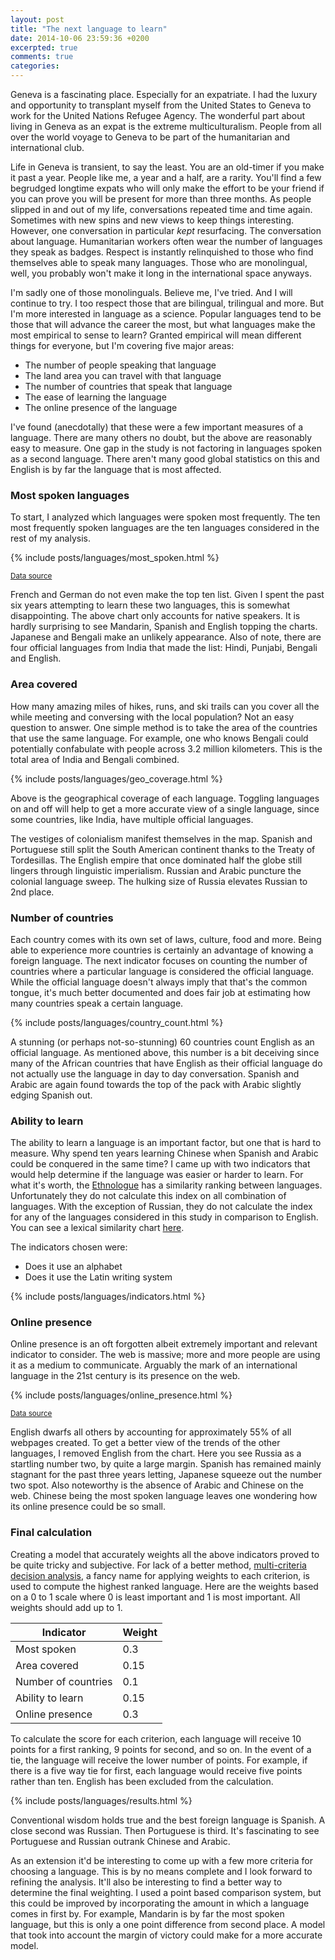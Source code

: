 ```yaml
---
layout: post
title: "The next language to learn"
date: 2014-10-06 23:59:36 +0200
excerpted: true
comments: true
categories:
---
```


Geneva is a fascinating place. Especially for an expatriate. I had the luxury and opportunity to transplant myself from the United States to Geneva to work for the United Nations Refugee Agency. The wonderful part about living in Geneva as an expat is the extreme multiculturalism. People from all over the world voyage to Geneva to be part of the humanitarian and international club.

<!-- more -->

Life in Geneva is transient, to say the least. You are an old-timer if you make it past a year. People like me, a year and a half, are a rarity. You'll find a few begrudged longtime expats who will only make the effort to be your friend if you can prove you will be present for more than three months. As people slipped in and out of my life, conversations repeated time and time again. Sometimes with new spins and new views to keep things interesting. However, one conversation in particular *kept* resurfacing. The conversation about language. Humanitarian workers often wear the number of languages they speak as badges. Respect is instantly relinquished to those who find themselves able to speak many languages. Those who are monolingual, well, you probably won't make it long in the international space anyways.

I'm sadly one of those monolinguals. Believe me, I've tried. And I will continue to try. I too respect those that are bilingual, trilingual and more. But I'm more interested in language as a science. Popular languages tend to be those that will advance the career the most, but what languages make the most empirical to sense to learn? Granted empirical will mean different things for everyone, but I'm covering five major areas:

* The number of people speaking that language
* The land area you can travel with that language
* The number of countries that speak that language
* The ease of learning the language
* The online presence of the language

I've found (anecdotally) that these were a few important measures of a language. There are many others no doubt, but the above are reasonably easy to measure. One gap in the study is not factoring in languages spoken as a second language. There aren't many good global statistics on this and English is by far the language that is most affected.

### Most spoken languages

To start, I analyzed which languages were spoken most frequently. The ten most frequently spoken languages are the ten languages considered in the rest of my analysis.

{% include posts/languages/most_spoken.html %}

<small>[Data source](http://en.wikipedia.org/wiki/List_of_languages_by_number_of_native_speakers)</small>

French and German do not even make the top ten list. Given I spent the past six years attempting to learn these two languages, this is somewhat disappointing. The above chart only accounts for native speakers. It is hardly surprising to see Mandarin, Spanish and English topping the charts. Japanese and Bengali make an unlikely appearance. Also of note, there are four official languages from India that made the list: Hindi, Punjabi, Bengali and English.

### Area covered

How many amazing miles of hikes, runs, and ski trails can you cover all the while meeting and conversing with the local population? Not an easy question to answer. One simple method is to take the area of the countries that use the same language. For example, one who knows Bengali could potentially confabulate with people across 3.2 million kilometers. This is the total area of India and Bengali combined.

{% include posts/languages/geo_coverage.html %}

Above is the geographical coverage of each language. Toggling languages on and off will help to get a more accurate view of a single language, since some countries, like India, have multiple official languages.

The vestiges of colonialism manifest themselves in the map. Spanish and Portuguese still split the South American continent thanks to the Treaty of Tordesillas. The English empire that once dominated half the globe still lingers through linguistic imperialism. Russian and Arabic puncture the colonial language sweep. The hulking size of Russia elevates Russian to 2nd place.

### Number of countries

Each country comes with its own set of laws, culture, food and more. Being able to experience more countries is certainly an advantage of knowing a foreign language. The next indicator focuses on counting the number of countries where a particular language is considered the official language. While the official language doesn't always imply that that's the common tongue, it's much better documented and does fair job at estimating how many countries speak a certain language.


{% include posts/languages/country_count.html %}

A stunning (or perhaps not-so-stunning) 60 countries count English as an official language. As mentioned above, this number is a bit deceiving since many of the African countries that have English as their official language do not actually use the language in day to day conversation. Spanish and Arabic are again found towards the top of the pack with Arabic slightly edging Spanish out.

### Ability to learn

The ability to learn a language is an important factor, but one that is hard to measure. Why spend ten years learning Chinese when Spanish and Arabic could be conquered in the same time? I came up with two indicators that would help determine if the language was easier or harder to learn. For what it's worth, the [Ethnologue](http://www.ethnologue.com/) has a similarity ranking between languages. Unfortunately they do not calculate this index on all combination of languages. With the exception of Russian, they do not calculate the index for any of the languages considered in this study in comparison to English. You can see a lexical similarity chart [here](http://en.wikipedia.org/wiki/Lexical_similarity).

The indicators chosen were:

* Does it use an alphabet
* Does it use the Latin writing system

{% include posts/languages/indicators.html %}

### Online presence

Online presence is an oft forgotten albeit extremely important and relevant indicator to consider. The web is massive; more and more people are using it as a medium to communicate. Arguably the mark of an international language in the 21st century is its presence on the web.

{% include posts/languages/online_presence.html %}

<small>[Data source](http://en.wikipedia.org/wiki/Languages_used_on_the_Internet)</small>

English dwarfs all others by accounting for approximately 55% of all webpages created. To get a better view of the trends of the other languages, I removed English from the chart. Here you see Russia as a startling number two, by quite a large margin. Spanish has remained mainly stagnant for the past three years letting, Japanese squeeze out the number two spot. Also noteworthy is the absence of  Arabic and Chinese on the web. Chinese being the most spoken language leaves one wondering how its online presence could be so small.

### Final calculation

Creating a model that accurately weights all the above indicators proved to be quite tricky and subjective. For lack of a better method, [multi-criteria decision analysis](http://en.wikipedia.org/wiki/Multiple-criteria_decision_analysis), a fancy name for applying weights to each criterion, is used to compute the highest ranked language. Here are the weights based on a 0 to 1 scale where 0 is least important and 1 is most important. All weights should add up to 1.

Indicator | Weight
----------|-------
Most spoken | 0.3
Area covered | 0.15
Number of countries | 0.1
Ability to learn | 0.15
Online presence | 0.3

To calculate the score for each criterion, each language will receive 10 points for a first ranking, 9 points for second, and so on. In the event of a tie, the language will receive the lower number of points. For example, if there is a five way tie for first, each language would receive five points rather than ten. English has been excluded from the calculation.

{% include posts/languages/results.html %}

Conventional wisdom holds true and the best foreign language is Spanish. A close second was Russian. Then Portuguese is third. It's fascinating to see Portuguese and Russian outrank Chinese and Arabic.

As an extension it'd be interesting to come up with a few more criteria for choosing a language. This is by no means complete and I look forward to refining the analysis. It'll also be interesting to find a better way to determine the final weighting. I used a point based comparison system, but this could be improved by incorporating the amount in which a language comes in first by. For example, Mandarin is by far the most spoken language, but this is only a one point difference from second place. A model that took into account the margin of victory could make for a more accurate model.

